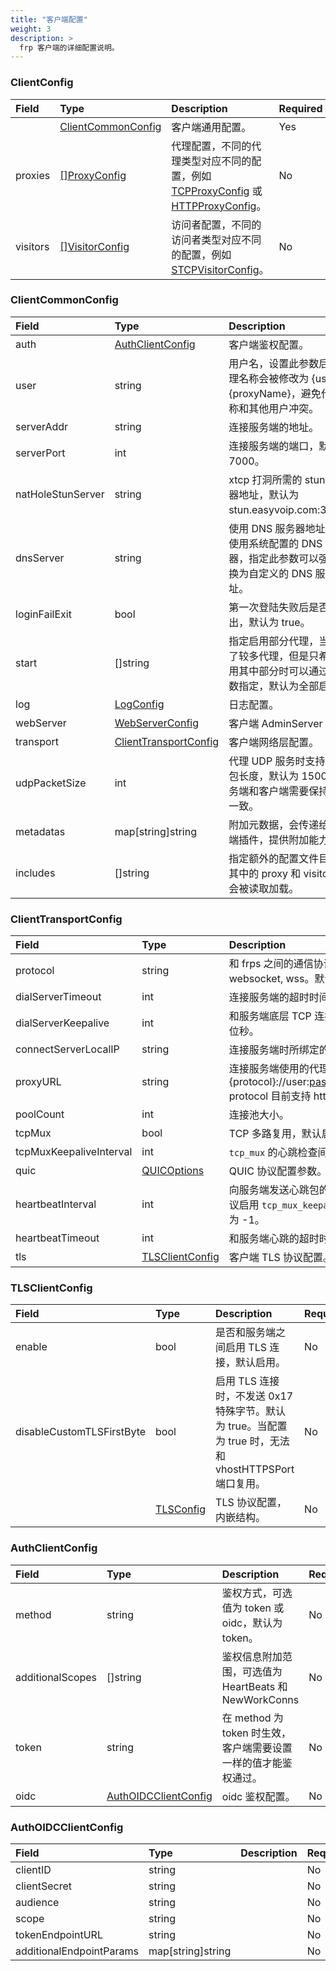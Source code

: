 ```yaml
---
title: "客户端配置"
weight: 3
description: >
  frp 客户端的详细配置说明。
---
```


### ClientConfig

| Field | Type | Description | Required |
| :--- | :--- | :--- | :--- |
| | [ClientCommonConfig](#clientcommonconfig) | 客户端通用配置。 | Yes |
| proxies | [[]ProxyConfig](../proxy) | 代理配置，不同的代理类型对应不同的配置，例如 [TCPProxyConfig](../proxy#tcpproxyconfig) 或 [HTTPProxyConfig](../proxy#httpproxyconfig)。 | No |
| visitors | [[]VisitorConfig](../visitor) | 访问者配置，不同的访问者类型对应不同的配置，例如 [STCPVisitorConfig](../visitor#stcpvisitorconfig)。 | No |

### ClientCommonConfig

| Field | Type | Description | Required |
| :--- | :--- | :--- | :--- |
| auth | [AuthClientConfig](#authclientconfig) | 客户端鉴权配置。 | No |
| user | string | 用户名，设置此参数后，代理名称会被修改为 {user}.{proxyName}，避免代理名称和其他用户冲突。 | No |
| serverAddr | string | 连接服务端的地址。 | No |
| serverPort | int | 连接服务端的端口，默认为 7000。 | No |
| natHoleStunServer | string | xtcp 打洞所需的 stun 服务器地址，默认为 stun.easyvoip.com:3478。 | No |
| dnsServer | string | 使用 DNS 服务器地址，默认使用系统配置的 DNS 服务器，指定此参数可以强制替换为自定义的 DNS 服务器地址。 | No |
| loginFailExit | bool | 第一次登陆失败后是否退出，默认为 true。 | No |
| start | []string | 指定启用部分代理，当配置了较多代理，但是只希望启用其中部分时可以通过此参数指定，默认为全部启用。 | No |
| log | [LogConfig](../common#logconfig) | 日志配置。 | No |
| webServer | [WebServerConfig](../common#webserverconfig) | 客户端 AdminServer 配置。 | No |
| transport | [ClientTransportConfig](#clienttransportconfig) | 客户端网络层配置。 | No |
| udpPacketSize | int | 代理 UDP 服务时支持的最大包长度，默认为 1500，服务端和客户端需要保持配置一致。 | No |
| metadatas | map[string]string | 附加元数据，会传递给服务端插件，提供附加能力。 | No |
| includes | []string | 指定额外的配置文件目录，其中的 proxy 和 visitor 配置会被读取加载。 | No |

### ClientTransportConfig

| Field | Type | Description | Required |
| :--- | :--- | :--- | :--- |
| protocol | string | 和 frps 之间的通信协议，可选值为 tcp, kcp, quic, websocket, wss。默认为 tcp。 | No |
| dialServerTimeout | int | 连接服务端的超时时间，默认为 10s。 | No |
| dialServerKeepalive | int | 和服务端底层 TCP 连接的 keepalive 间隔时间，单位秒。 | No |
| connectServerLocalIP | string | 连接服务端时所绑定的本地 IP。 | No |
| proxyURL | string | 连接服务端使用的代理地址，格式为 {protocol}://user:passwd@192.168.1.128:8080 protocol 目前支持 http、socks5、ntlm。 | No |
| poolCount | int | 连接池大小。 | No |
| tcpMux | bool | TCP 多路复用，默认启用。 | No |
| tcpMuxKeepaliveInterval | int | `tcp_mux` 的心跳检查间隔时间。 | No |
| quic | [QUICOptions](../common#quicoptions) | QUIC 协议配置参数。 | No |
| heartbeatInterval | int | 向服务端发送心跳包的间隔时间，默认为 30s。建议启用 `tcp_mux_keepalive_interval`，将此值设置为 -1。 | No |
| heartbeatTimeout | int | 和服务端心跳的超时时间，默认为 90s。 | No |
| tls | [TLSClientConfig](#tlsclientconfig) | 客户端 TLS 协议配置。 | No |

### TLSClientConfig

| Field | Type | Description | Required |
| :--- | :--- | :--- | :--- |
| enable | bool | 是否和服务端之间启用 TLS 连接，默认启用。 | No |
| disableCustomTLSFirstByte | bool | 启用 TLS 连接时，不发送 0x17 特殊字节。默认为 true。当配置为 true 时，无法和 vhostHTTPSPort 端口复用。 | No |
| | [TLSConfig](../common#tlsconfig) | TLS 协议配置，内嵌结构。 | No |

### AuthClientConfig

| Field | Type | Description | Required |
| :--- | :--- | :--- | :--- |
| method | string | 鉴权方式，可选值为 token 或 oidc，默认为 token。 | No |
| additionalScopes | []string | 鉴权信息附加范围，可选值为 HeartBeats 和 NewWorkConns | No |
| token | string | 在 method 为 token 时生效，客户端需要设置一样的值才能鉴权通过。 | No |
| oidc | [AuthOIDCClientConfig](#authoidcclientconfig) | oidc 鉴权配置。| No |

### AuthOIDCClientConfig

| Field | Type | Description | Required |
| :--- | :--- | :--- | :--- |
| clientID | string | | No |
| clientSecret | string | | No |
| audience | string | | No |
| scope | string | | No |
| tokenEndpointURL | string | | No |
| additionalEndpointParams | map[string]string | | No |
